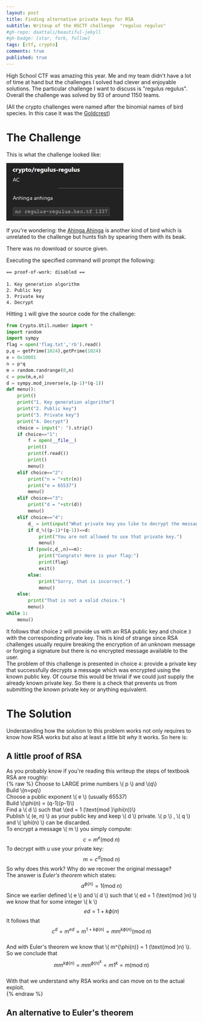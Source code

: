 ```yaml
---
layout: post
title: Finding alternative private keys for RSA
subtitle: Writeup of the HSCTF challenge  "regulus regulus"
#gh-repo: daattali/beautiful-jekyll
#gh-badge: [star, fork, follow]
tags: [ctf, crypto]
comments: true
published: true
---
```


High School CTF was amazing this year. Me and my team didn't have a lot of time at hand but the challenges I solved had clever and enjoyable solutions. The particular challenge I want to discuss is "regulus regulus". Overall the challenge was solved by 93 of around 1150 teams.  

(All the crypto challenges were named after the binomial names of bird species. In this case it was the [Goldcrest](https://en.wikipedia.org/wiki/Goldcrest))

# The Challenge

This is what the challenge looked like:

![Regulus Regulus: nc regulus-regulus.hsc.tf 1337](/assets/img/regulus-reguls-desc.jpg)

If you're wondering: the [Ahinga Ahinga](https://en.wikipedia.org/wiki/Anhinga) is another kind of bird which is unrelated to the challenge but hunts fish by spearing them with its beak.  

There was no download or source given.  

Executing the specified command will prompt the following:

```
== proof-of-work: disabled ==

1. Key generation algorithm
2. Public key
3. Private key
4. Decrypt
```

Hitting `1` will give the source code for the challenge:

```python
from Crypto.Util.number import *
import random
import sympy
flag = open('flag.txt','rb').read()
p,q = getPrime(1024),getPrime(1024)
e = 0x10001
n = p*q
m = random.randrange(0,n)
c = pow(m,e,n)
d = sympy.mod_inverse(e,(p-1)*(q-1))
def menu():
    print()
    print("1. Key generation algorithm")
    print("2. Public key")
    print("3. Private key")
    print("4. Decrypt")
    choice = input(": ").strip()
    if choice=="1":
        f = open(__file__)
        print()
        print(f.read())
        print()
        menu()
    elif choice=="2":
        print("n = "+str(n))
        print("e = 65537")
        menu()
    elif choice=="3":
        print("d = "+str(d))
        menu()
    elif choice=="4":
        d_ = int(input("What private key you like to decrypt the message with?\n : "))
        if d_%((p-1)*(q-1))==d:
            print("You are not allowed to use that private key.")
            menu()
        if (pow(c,d_,n)==m):
            print("Congrats! Here is your flag:")
            print(flag)
            exit()
        else:
            print("Sorry, that is incorrect.")
            menu()
    else:
        print("That is not a valid choice.")
        menu()
while 1:
    menu()
```

It follows that choice `2` will provide us with an RSA public key and choice `3` with the corresponding private key. This is kind of strange since RSA challenges usually require breaking the encryption of an unknown message or forging a signature but there is no encrypted message available to the user.  
The problem of this challenge is presented in choice `4`: provide a private key that successfully decrypts a message which was encrypted using the known public key. Of course this would be trivial if we could just supply the already known private key. So there is a check that prevents us from submitting the known private key or anything equivalent. 

# The Solution

Understanding how the solution to this problem works not only requires to know how RSA works but also at least a little bit *why* it works. So here is:

## A little proof of RSA
As you probably know if you're reading this writeup the steps of textbook RSA are roughly:  
{% raw %}
Choose to LARGE prime  numbers \\( p \\) and \\(q\\)  
Build \\(n=pq\\)  
Choose a public exponent \\( e \\) (usually 65537)  
Build \\(\phi(n) = (q-1)(p-1)\\)  
Find a \\( d \\) such that \\(ed = 1 (\text{mod }\phi(n))\\)  
Publish \\( (e, n) \\) as your public key and keep \\( d \\) private. \\( p \\) , \\( q \\) and \\( \phi(n) \\) can be discarded.  
To encrypt a message \\( m \\) you simply compute:  
$$ c = m^e (\text{mod }n) $$
To decrypt with u use your private key:  
$$ m = c^d (\text{mod }n) $$
So why does this work? Why do we recover the original message?  
The answer is *Euler's theorem* which states:  
$$ a^{\phi(n)} = 1 (\text{mod } n) $$
Since we earlier defined \\( e \\) and \\( d \\) such that \\( ed = 1 (\text{mod }n) \\) we know that for some integer \\( k \\)  
$$ ed = 1 + k\phi(n) $$
It follows that  
$$ c^d = m^{ed} = m^{1 + k\phi(n)} = mm^{k\phi(n)}(\text{mod }n) $$  
And with Euler's theorem we know that \\( m^{\phi(n)} = 1 (\text{mod }n) \\). So  we conclude that  
$$ mm^{k\phi(n)} = mm^{\phi(n)}^k = m1^k = m (\text{mod }n) $$  
With that we understand why RSA works and can move on to the actual exploit.  
{% endraw %}

## An alternative to Euler's theorem
